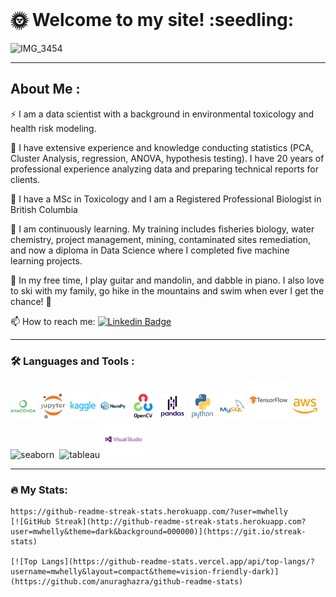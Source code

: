 

<div id>
  <img src="https://komarev.com/ghpvc/?username=mwhelly&style=flat-square&color=blue" alt=""/>
<div>
  
<h1>
  🌞  Welcome to my site!   :seedling:
</h1>

![IMG_3454](https://user-images.githubusercontent.com/104471340/212458386-ee72c872-2ad9-4931-9fcf-e6be80a1cf50.JPEG)

  
---

##  About Me :
  
:zap: I am a data scientist with a background in environmental toxicology and health risk modeling.
  
:rocket: I have extensive experience and knowledge conducting statistics (PCA, Cluster Analysis, regression, ANOVA, hypothesis testing). I have 20 years of professional experience analyzing data and preparing technical reports for clients.

:test_tube: I have a MSc in Toxicology and I am a Registered Professional Biologist in British Columbia

:seedling: I am continuously learning. My training includes fisheries biology, water chemistry, project management, mining, contaminated sites remediation, and now a diploma in Data Science where I completed five machine learning projects.

:guitar:  In my free time, I play guitar and mandolin, and dabble in piano. I also love to ski with my family, go hike in the mountains and swim when ever I get the chance! :dolphin:

:mailbox:    How to reach me:    [![Linkedin Badge](https://img.shields.io/badge/-mwhelly-blue?style=flat&logo=Linkedin&logoColor=white)](www.linkedin.com/in/markwhelly)

---

### :hammer_and_wrench: Languages and Tools :
  <div>
  <img src="https://github.com/devicons/devicon/blob/master/icons/anaconda/anaconda-original-wordmark.svg" title="Anaconda" alt="Anaconda" width="40" height="40"/>&nbsp;
  <img src="https://github.com/devicons/devicon/blob/master/icons/jupyter/jupyter-original-wordmark.svg" title="jupyter" alt="jupyter" width="40" height="40"/>&nbsp;
  <img src="https://github.com/devicons/devicon/blob/master/icons/kaggle/kaggle-original-wordmark.svg" title="kaggle" alt="kaggle" width="40" height="40"/>&nbsp;
  <img src="https://github.com/devicons/devicon/blob/master/icons/numpy/numpy-original-wordmark.svg" title="numpy" alt="numpy" width="40" height="40"/>&nbsp;
  <img src="https://github.com/devicons/devicon/blob/master/icons/opencv/opencv-original-wordmark.svg" title="opencv" alt="opencv" width="40" height="40"/>&nbsp;
  <img src="https://github.com/devicons/devicon/blob/master/icons/pandas/pandas-original-wordmark.svg" title="pandas" alt="pandas" width="40" height="40"/>&nbsp;
  <img src="https://github.com/devicons/devicon/blob/master/icons/python/python-original-wordmark.svg" title="python"  alt="python" width="40" height="40"/>&nbsp;
  <img src="https://github.com/devicons/devicon/blob/master/icons/mysql/mysql-original-wordmark.svg" title="MySQL"  alt="MySQL" width="40" height="40"/>&nbsp;
  <img src="https://github.com/devicons/devicon/blob/master/icons/tensorflow/tensorflow-original-wordmark.svg" title="tensorflow" alt="tensorflow" width="60"/>&nbsp;
  <img src="https://github.com/devicons/devicon/blob/master/icons/amazonwebservices/amazonwebservices-plain-wordmark.svg" title="AWS" alt="AWS" width="40" height="40"/>&nbsp;
  <img src="https://user-images.githubusercontent.com/104471340/212460362-3bdf17aa-a823-4f98-a93d-36c7931aa561.png" title="seaborn" alt="seaborn" width="80" height="20"/>&nbsp;
  <img src="https://user-images.githubusercontent.com/104471340/212460578-7d398477-39c2-41d3-ad9f-ee5721e0b822.png" title="tableau" alt="tableau" width="60" height="40"/>&nbsp;
    <img src="https://github.com/devicons/devicon/blob/master/icons/visualstudio/visualstudio-plain-wordmark.svg" title="visualstudio" alt="visualstudio" width="60"/>


---

### :fire: My Stats:
    https://github-readme-streak-stats.herokuapp.com/?user=mwhelly
    [![GitHub Streak](http://github-readme-streak-stats.herokuapp.com?user=mwhelly&theme=dark&background=000000)](https://git.io/streak-stats)

    [![Top Langs](https://github-readme-stats.vercel.app/api/top-langs/?username=mwhelly&layout=compact&theme=vision-friendly-dark)](https://github.com/anuraghazra/github-readme-stats)
    
    
    
